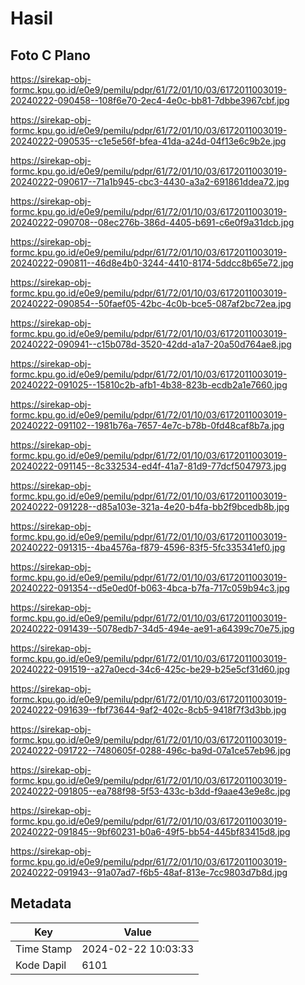 # Hasil

## Foto C Plano

https://sirekap-obj-formc.kpu.go.id/e0e9/pemilu/pdpr/61/72/01/10/03/6172011003019-20240222-090458--108f6e70-2ec4-4e0c-bb81-7dbbe3967cbf.jpg

https://sirekap-obj-formc.kpu.go.id/e0e9/pemilu/pdpr/61/72/01/10/03/6172011003019-20240222-090535--c1e5e56f-bfea-41da-a24d-04f13e6c9b2e.jpg

https://sirekap-obj-formc.kpu.go.id/e0e9/pemilu/pdpr/61/72/01/10/03/6172011003019-20240222-090617--71a1b945-cbc3-4430-a3a2-691861ddea72.jpg

https://sirekap-obj-formc.kpu.go.id/e0e9/pemilu/pdpr/61/72/01/10/03/6172011003019-20240222-090708--08ec276b-386d-4405-b691-c6e0f9a31dcb.jpg

https://sirekap-obj-formc.kpu.go.id/e0e9/pemilu/pdpr/61/72/01/10/03/6172011003019-20240222-090811--46d8e4b0-3244-4410-8174-5ddcc8b65e72.jpg

https://sirekap-obj-formc.kpu.go.id/e0e9/pemilu/pdpr/61/72/01/10/03/6172011003019-20240222-090854--50faef05-42bc-4c0b-bce5-087af2bc72ea.jpg

https://sirekap-obj-formc.kpu.go.id/e0e9/pemilu/pdpr/61/72/01/10/03/6172011003019-20240222-090941--c15b078d-3520-42dd-a1a7-20a50d764ae8.jpg

https://sirekap-obj-formc.kpu.go.id/e0e9/pemilu/pdpr/61/72/01/10/03/6172011003019-20240222-091025--15810c2b-afb1-4b38-823b-ecdb2a1e7660.jpg

https://sirekap-obj-formc.kpu.go.id/e0e9/pemilu/pdpr/61/72/01/10/03/6172011003019-20240222-091102--1981b76a-7657-4e7c-b78b-0fd48caf8b7a.jpg

https://sirekap-obj-formc.kpu.go.id/e0e9/pemilu/pdpr/61/72/01/10/03/6172011003019-20240222-091145--8c332534-ed4f-41a7-81d9-77dcf5047973.jpg

https://sirekap-obj-formc.kpu.go.id/e0e9/pemilu/pdpr/61/72/01/10/03/6172011003019-20240222-091228--d85a103e-321a-4e20-b4fa-bb2f9bcedb8b.jpg

https://sirekap-obj-formc.kpu.go.id/e0e9/pemilu/pdpr/61/72/01/10/03/6172011003019-20240222-091315--4ba4576a-f879-4596-83f5-5fc335341ef0.jpg

https://sirekap-obj-formc.kpu.go.id/e0e9/pemilu/pdpr/61/72/01/10/03/6172011003019-20240222-091354--d5e0ed0f-b063-4bca-b7fa-717c059b94c3.jpg

https://sirekap-obj-formc.kpu.go.id/e0e9/pemilu/pdpr/61/72/01/10/03/6172011003019-20240222-091439--5078edb7-34d5-494e-ae91-a64399c70e75.jpg

https://sirekap-obj-formc.kpu.go.id/e0e9/pemilu/pdpr/61/72/01/10/03/6172011003019-20240222-091519--a27a0ecd-34c6-425c-be29-b25e5cf31d60.jpg

https://sirekap-obj-formc.kpu.go.id/e0e9/pemilu/pdpr/61/72/01/10/03/6172011003019-20240222-091639--fbf73644-9af2-402c-8cb5-9418f7f3d3bb.jpg

https://sirekap-obj-formc.kpu.go.id/e0e9/pemilu/pdpr/61/72/01/10/03/6172011003019-20240222-091722--7480605f-0288-496c-ba9d-07a1ce57eb96.jpg

https://sirekap-obj-formc.kpu.go.id/e0e9/pemilu/pdpr/61/72/01/10/03/6172011003019-20240222-091805--ea788f98-5f53-433c-b3dd-f9aae43e9e8c.jpg

https://sirekap-obj-formc.kpu.go.id/e0e9/pemilu/pdpr/61/72/01/10/03/6172011003019-20240222-091845--9bf60231-b0a6-49f5-bb54-445bf83415d8.jpg

https://sirekap-obj-formc.kpu.go.id/e0e9/pemilu/pdpr/61/72/01/10/03/6172011003019-20240222-091943--91a07ad7-f6b5-48af-813e-7cc9803d7b8d.jpg


## Metadata

| Key        | Value               |
| ---------- | ------------------- |
| Time Stamp | 2024-02-22 10:03:33 |
| Kode Dapil | 6101                |



